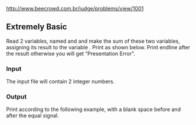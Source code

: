 http://www.beecrowd.com.br/judge/problems/view/1001

## Extremely Basic
Read 2 variables, named 
 and 
 and make the sum of these two variables, assigning its result to the variable 
. Print 
 as shown below. Print endline after the result otherwise you will get “Presentation Error".

### Input
The input file will contain 2 integer numbers.

### Output
Print 
 according to the following example, with a blank space before and after the equal signal.
